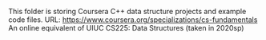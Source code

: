 This folder is storing Coursera C++ data structure projects and example code files.
URL: https://www.coursera.org/specializations/cs-fundamentals
An online equivalent of UIUC CS225: Data Structures (taken in 2020sp)